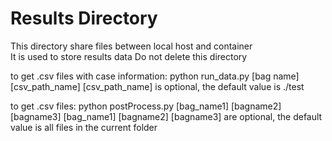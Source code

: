 # Results Directory
This directory share files between local host and container  
It is used to store results data
Do not delete this directory

to get .csv files with case information:	python run_data.py [bag name] [csv_path_name]
						[csv_path_name] is optional, the default value is ./test

to get .csv files:				python postProcess.py [bag_name1] [bagname2] [bagname3]
						[bag_name1] [bagname2] [bagname3] are optional, the default value is all files in the current folder
